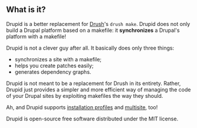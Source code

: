 ## What is it?

<i class="icon-tint icon-large"></i> Drupid is a better replacement for [Drush](https://github.com/drush-ops/drush)'s `drush make`. Drupid does not only build a Drupal platform based on a makefile: it **synchronizes** a Drupal's platform with a makefile!

Drupid is not a clever guy after all. It basically does only three things:

- <i class="icon-li icon-ok"></i> synchronizes a site with a makefile;
- <i class="icon-li icon-ok"></i> helps you create patches easily;
- <i class="icon-li icon-ok"></i> generates dependency graphs.

Drupid is not meant to be a replacement for Drush in its entirety. Rather, Drupid just provides a simpler and more efficient way of managing the code of your Drupal sites by exploiting makefiles the way they should.

Ah, and Drupid supports [installation profiles](http://drupal.org/node/306267) and [multisite](https://drupal.org/documentation/install/multi-site), too!

Drupid is open-source free software distributed under the MIT license.


